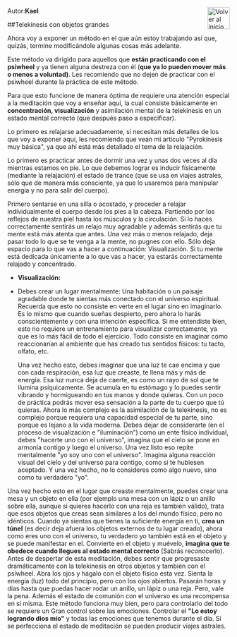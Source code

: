 Autor:**Kael**
<a href="https://github.com/Ocul-LB/Projecto-LB/wiki"><img align="right" alt="Volver al inicio" title="Volver al inicio " src="https://i.imgur.com/GodtzYG.png" width=50></a>

##Telekinesis con objetos grandes

Ahora voy a exponer un método en el que aún estoy trabajando así que, quizás, termine modificándole
algunas cosas más adelante.

Este método va dirigido para aquellos que **están practicando con el psiwheel** y ya tienen alguna destreza
con él (**que ya lo pueden mover más o menos a voluntad)**. Les recomiendo que no dejen de practicar con
el psiwheel durante la práctica de este método.

Para que esto funcione de manera óptima de requiere una atención especial a la meditación que voy a
enseñar aquí, la cual consiste básicamente en **concentración, visualización** y asimilación mental de la
telekinesis en un estado mental correcto (que después paso a especificar).

Lo primero es relajarse adecuadamente, si necesitan más detalles de los que voy a exponer aquí, les
recomiendo que vean mi artículo "Pyrokinesis muy básica", ya que ahí está más detallado el tema de la
relajación.

Lo primero es practicar antes de dormir una vez y unas dos veces al día mientras estamos en pie. Lo que
debemos lograr es inducir físicamente (mediante la relajación) el estado de trance (que se usa en viajes
astrales, sólo que de manera más consciente, ya que lo usaremos para manipular energía y no para salir
del cuerpo).

Primero sentarse en una silla o acostado, y proceder a relajar individualmente el cuerpo desde los pies a la
cabeza. Partiendo por los reflejos de nuestra piel hasta los músculos y la circulación. Si lo haces
correctamente sentirás un relajo muy agradable y además sentirás que tu mente está más atenta que antes.
Una vez más o menos relajado, deja pasar todo lo que se te venga a la mente, no pugnes con ello. Sólo
deja espacio para lo que vas a hacer a continuación: Visualización. Si tu mente está dedicada únicamente
a lo que vas a hacer, ya estarás correctamente relajado y concentrado.

* **Visualización:**

 * Debes crear un lugar mentalmente: Una habitación o un paisaje agradable donde te sientas más conectado
con el universo espiritual. Recuerda que esto no consiste en verte en el lugar sino en imaginarlo. Es lo
mismo que cuando sueñas despierto, pero ahora lo harás conscientemente y con una intención específica.
Si me entendiste bien, esto no requiere un entrenamiento para visualizar correctamente, ya que es lo más
fácil de todo el ejercicio. Todo consiste en imaginar como reaccionarían al ambiente que has creado tus
sentidos físicos: tu tacto, olfato, etc.

      Una vez hecho esto, debes imaginar que una luz te cae encima y que con cada respiración, esa luz que
creaste, te llena más y más de energía. Esa luz nunca deja de caerte, es como un rayo de sol que te ilumina
psíquicamente. Se acumula en tu estómago y lo puedes sentir vibrando y hormigueando en tus manos y
donde quieras. Con un poco de práctica podrás mover esa sensación a la parte de tu cuerpo que tú quieras.
Ahora lo más complejo es la asimilación de la telekinesis, no es complejo porque requiera una capacidad
especial de tu parte, sino porque es lejano a la vida moderna. Debes dejar de considerarte (en el proceso
de visualización e "iluminación”) como un ente físico individual, debes "hacerte uno con el universo",
imagina que el cielo se pone en armonía contigo y luego el universo. Una vez listo eso repite
mentalmente "yo soy uno con el universo". Imagina alguna reacción visual del cielo y del universo para
contigo, como si te hubiesen aceptado. Y una vez hecho, no lo consideres como algo nuevo, sino como tu
verdadero "yo".

Una vez hecho esto en el lugar que creaste mentalmente, puedes crear una mesa y un objeto en ella (por
ejemplo una mesa con un lápiz o un anillo sobre ella, aunque si quieres hacerlo con una reja es también
válido), trata que esos objetos que creas sean similares a los del mundo físico, pero no idénticos. Cuando
ya sientas que tienes la suficiente energía en ti, **crea un túnel** (es decir deja afuera los objetos externos de
tu lugar creado), ahora como eres uno con el universo, tu verdadero yo también está en el objeto y se
puede manifestar en el. Convierte en el objeto y muévelo, **imagina que te obedece cuando llegues al
estado mental correcto** (Sabrás reconocerlo). Antes de despertar de esta meditación, debes sentir que
progresaste dramáticamente con la telekinesis en otros objetos y también con el psiwheel. Abra los ojos y
hágalo con el objeto físico esta vez. Sienta la energía (luz) todo del principio, pero con los ojos abiertos.
Pasarán horas y días hasta que puedas hacer rodar un anillo, un lápiz o una reja. Pero, vale la pena.
Además el estado de comunión con el universo es una recompensa en sí misma.
Este método funciona muy bien, pero para controlarlo del todo se requiere un Gran control sobre las
emociones. Controlar el **"Lo estoy logrando dios mío"** y todas las emociones que tenemos durante el día.
Si se perfecciona el estado de meditación se pueden producir viajes astrales.
